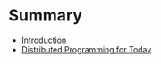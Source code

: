 # Summary

* [Introduction](README.md)
* [Distributed Programming for Today](_articles/Distributed-programming-for-today.md)

